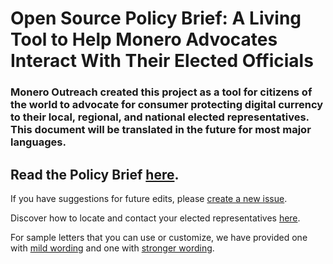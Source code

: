 # Open Source Policy Brief: A Living Tool to Help Monero Advocates Interact With Their Elected Officials

### Monero Outreach created this project as a tool for citizens of the world to advocate for consumer protecting digital currency to their local, regional, and national elected representatives. This document will be translated in the future for most major languages. 

## Read the Policy Brief [here](https://github.com/xmrhaelan/policy-brief/blob/main/brief.md).

If you have suggestions for future edits, please [create a new issue](https://github.com/xmrhaelan/policy-brief/issues).

Discover how to locate and contact your elected representatives [here](https://github.com/xmrhaelan/policy-brief/blob/main/find-your-elected-representative.md).

For sample letters that you can use or customize, we have provided one with [mild wording](https://github.com/xmrhaelan/policy-brief/blob/main/sample-letter-1.md) and one with [stronger wording](https://github.com/xmrhaelan/policy-brief/blob/main/sample-letter-2.md).
